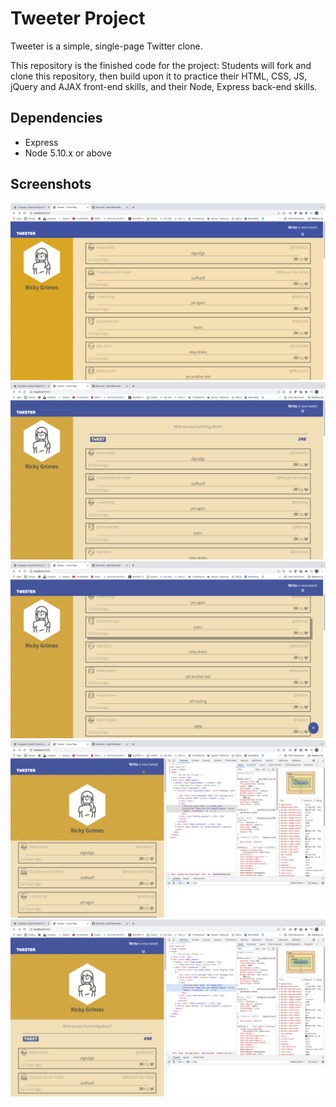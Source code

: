 # Tweeter Project

Tweeter is a simple, single-page Twitter clone.

This repository is the finished code for the project: Students will fork and clone this repository, then build upon it to practice their HTML, CSS, JS, jQuery and AJAX front-end skills, and their Node, Express back-end skills.

## Dependencies

- Express
- Node 5.10.x or above

## Screenshots

!['Desktop screen.'](./docs/desktop-layout.png)
!['Desktop screen showing input field'](./docs/desktop-layout-with-input.png)
!['Desktop screen showing scroll up button.'](./docs/desktop-layout-with-scroll-up.png)
!['Mobile layout.'](./docs/mobile-layout.png)
!['Mobile layout with input.'](./docs/mobile-layout-with-input.png)
